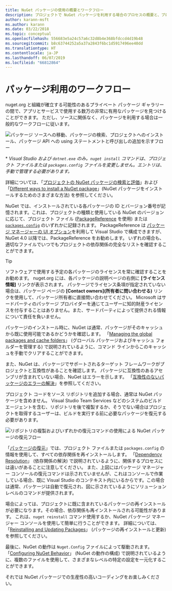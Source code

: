 ```yaml
---
title: NuGet パッケージの使用の概要とワークフロー
description: プロジェクトで NuGet パッケージを利用する場合のプロセスの概要と、プロセスの他の特定の部分へのリンク。
author: karann-msft
ms.author: karann
ms.date: 03/22/2018
ms.topic: conceptual
ms.openlocfilehash: 556683e5a24c57a6c32d8b4e368bfdccd4d19b48
ms.sourcegitcommit: b8c63744252a5a37a2843f6bc1d5917496ee40dd
ms.translationtype: HT
ms.contentlocale: ja-JP
ms.lasthandoff: 06/07/2019
ms.locfileid: "66812864"
---
```

# <a name="package-consumption-workflow"></a>パッケージ利用のワークフロー

nuget.org と組織が確立する可能性のあるプライベート パッケージ ギャラリーの間で、アプリとサービスで使用する数万の非常に有用なパッケージを見つけることができます。 ただし、ソースに関係なく、パッケージを利用する場合は一般的なワークフローに従います。

![パッケージ ソースへの移動、パッケージの検索、プロジェクトへのインストール、パッケージ API への using ステートメントと呼び出しの追加を示すフロー](media/Overview-01-GeneralFlow.png)

\* _Visual Studio および `dotnet.exe` のみ。`nuget install` コマンドは、プロジェクト ファイルまたは `packages.config` ファイルを変更しません。エントリは、手動で管理する必要があります。_

詳細については、「[プロジェクトの NuGet パッケージの検索と評価](../consume-packages/finding-and-choosing-packages.md)」および「[Different ways to install a NuGet package](ways-to-install-a-package.md)」(NuGet パッケージをインストールするためのさまざまな方法) を参照してください。

NuGet では、インストールされている各パッケージの ID とバージョン番号が記憶されます。これは、プロジェクトの種類と使用している NuGet のバージョンに応じて、プロジェクト ファイル ([PackageReference](../consume-packages/package-references-in-project-files.md) を使用) または [`packages.config`](../reference/packages-config.md) のいずれかに記録されます。 PackageReference は [パッケージ マネージャーの UI オプション](../tools/package-manager-ui.md)を利用して Visual Studio で構成できますが、NuGet 4.0 以降では、PackageReference をお勧めします。 いずれの場合も、適切なファイルでいつでもプロジェクトの依存関係の完全なリストを確認することができます。

> [!Tip]
> ソフトウェアで使用する予定の各パッケージのライセンスを常に確認することをお勧めます。 nuget.org には、各パッケージの説明ページの右側に **[ライセンス情報]** リンクが表示されます。 パッケージでライセンス条項が指定されていない場合は、パッケージ ページの **[Contact owners]\(所有者に問い合わせる\)** リンクを使用して、パッケージ所有者に直接問い合わせてください。 Microsoft はサードパーティのパッケージ プロバイダーを通じてユーザーに知的財産ライセンスを付与することはありません。また、サードパーティによって提供される情報について責任を負いません。

パッケージのインストール時に、NuGet は通常、パッケージがそのキャッシュから既に使用可能であるかどうかを確認します。 「[Managing the global packages and cache folders](../consume-packages/managing-the-global-packages-and-cache-folders.md)」 (グローバル パッケージおよびキャッシュ フォルダーを管理する) で説明されているように、コマンド ラインからこのキャッシュを手動でクリアすることができます。

また、NuGet は、パッケージでサポートされるターゲット フレームワークがプロジェクトと互換性があることを確認します。 パッケージに互換性のあるアセンブリが含まれていない場合、NuGet はエラーを示します。 「[互換性のないパッケージのエラーの解決](dependency-resolution.md#resolving-incompatible-package-errors)」を参照してください。

プロジェクト コードをソース リポジトリを追加する場合、通常は NuGet パッケージを含めません。 Visual Studio Team Services などのシステムのビルド エージェントを含む、リポジトリを後で複製するか、そうでない場合はプロジェクトを取得するユーザーは、ビルドを実行する前に必要なパッケージを復元する必要があります。

![リポジトリの複製およびいずれかの復元コマンドの使用による NuGet パッケージの復元フロー](media/Overview-02-RestoreFlow.png)

「[パッケージの復元](../consume-packages/package-restore.md)」では、プロジェクト ファイルまたは `packages.config` の情報を使用して、すべての依存関係を再インストールします。 「[Dependency Resolution](../consume-packages/dependency-resolution.md)」 (依存関係の解決) で説明されているように、関係するプロセスには違いがあることに注意してください。 また、上図にはパッケージ マネージャー コンソールの復元コマンドは示されていませんが、これはコンソールで作業している場合、既に Visual Studio のコンテキスト内にいるからです。この場合は通常、パッケージは自動で復元され、図に示されているようにソリューション レベルのコマンドが提供されます。

場合によっては、プロジェクトに既に含まれているパッケージの再インストールが必要になります。その場合、依存関係も再インストールされる可能性があります。 これは、`nuget reinstall` コマンド使用するか、NuGet パッケージ マネージャー コンソールを使用して簡単に行うことができます。 詳細については、「[Reinstalling and Updating Packages](../consume-packages/reinstalling-and-updating-packages.md)」 (パッケージの再インストールと更新) を参照してください。

最後に、NuGet の動作は `Nuget.Config` ファイルによって駆動されます。 「[Configuring NuGet Behavior](../consume-packages/configuring-nuget-behavior.md)」 (NuGet の動作の構成) で説明されているように、複数のファイルを使用して、さまざまなレベルの特定の設定を一元化することができます。

それでは NuGet パッケージでの生産性の高いコーディングをお楽しみください。
